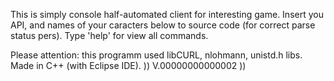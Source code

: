 This is simply console half-automated client for interesting game.
Insert you API, and names of your caracters below to source code (for correct parse status pers).
Type 'help' for view all commands.

Please attention: this programm used libCURL, nlohmann, unistd.h libs.  
Made in C++ (with Eclipse IDE).
))
V.00000000000002 ))

